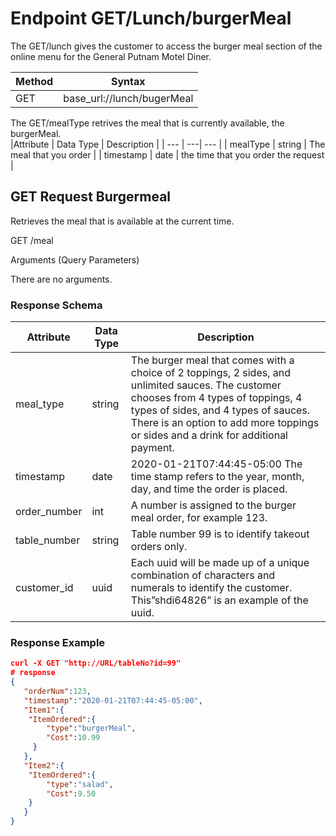 # Endpoint GET/Lunch/burgerMeal  
The GET/lunch gives the customer to access the burger meal section of the online menu for the General Putnam Motel Diner.    

| Method | Syntax |
| --- | --- |
| GET | base_url://lunch/bugerMeal |



The GET/mealType retrives the meal that is currently available, the burgerMeal.  
|Attribute | Data Type | Description |
| --- | ---| --- |
| mealType | string | The meal that you order |
| timestamp | date | the time that you order the request |

## GET Request Burgermeal

Retrieves the meal that is available at the current time.  

GET /meal  

Arguments (Query Parameters)  

There are no arguments.  

### Response Schema
| Attribute | Data Type | Description |
| --- | --- | --- |
| meal_type | string | The burger meal that comes with a choice of 2 toppings, 2 sides, and unlimited sauces. The customer chooses from 4 types of toppings, 4 types of sides, and 4 types of sauces. There is an option to add more toppings or sides and a drink for additional payment. |
| timestamp | date | 2020-01-21T07:44:45-05:00 The time stamp refers to the year, month, day, and time the order is placed.|
| order_number | int | A number is assigned to the burger meal order, for example 123. |
| table_number | string | Table number 99 is to identify takeout orders only. |
| customer_id | uuid | Each uuid will be made up of a unique combination of characters and numerals to identify the customer. This”shdi64826” is an example of the uuid. |

### Response Example 
```JSON
curl -X GET "http://URL/tableNo?id=99"
# response
{
   "orderNum":123,
   "timestamp":"2020-01-21T07:44:45-05:00",
   "Item1":{
  	"ItemOrdered":{
     	"type":"burgerMeal",
     	"Cost":10.99
  	 }
   },
   "Item2":{
  	"ItemOrdered":{
     	"type":"salad",
     	"Cost":9.50
  	}
   }
}
```





